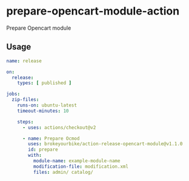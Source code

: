 # prepare-opencart-module-action
Prepare Opencart module

## Usage

```yaml
name: release

on:
  release:
    types: [ published ]

jobs:
  zip-files:
    runs-on: ubuntu-latest
    timeout-minutes: 10

    steps:
      - uses: actions/checkout@v2

      - name: Prepare Ocmod
        uses: brokeyourbike/action-release-opencart-module@v1.1.0
        id: prepare
        with:
          module-name: example-module-name
          modification-file: modification.xml
          files: admin/ catalog/
```
